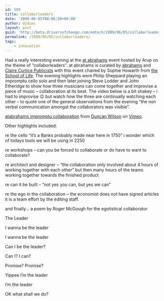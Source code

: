 ```yaml
---
id: 589
title: collaborleaders
date: '2009-06-05T08:06:50+00:00'
author: djdunc
layout: post
guid: 'http://beta.driversofchange.com/emtech/2009/06/05/collaborleaders/'
permalink: /2009/06/05/collaborleaders/
tags:
    - innovation
---
```


Had a really interesting evening at the [at abrahams](http://www.atabrahams.com) event hosted by Arup on the theme of “collaborleaders”. at abrahams is curated by [abrahams](http://www.abrahams.uk.com/) and [Claire Curtice Publicists](http://www.clairecurtice.co.uk) with this event chaired by Sophie Howarth from [the School of Life](http://www.theschooloflife.com/). The evening highlights were Philip Sheppard playing an impromptu cello solo and then later joining Steve Lodder and John Etheridge to show how three musicians can come together and improvise a piece of music – collaboration at its best. The video below is a bit shakey – i had to improvise 😉 but watch how the three are continually watching each other – to quote one of the general observations from the evening “the non verbal communication amongst the collaborators was visible”.

[atabrahams impromptu collaboration](http://vimeo.com/5007757) from [Duncan Wilson](http://vimeo.com/user673248) on [Vimeo](http://vimeo.com).

Other highlights included:

re the cello “it’s a Banks probably made near here in 1750” i wonder which of todays tools we will be using in 2250

re workshops – can you be forced to collaborate or do have to want to collaborate?

re architect and designer – “the collaboration only involved about 4 hours of working together with each other” but then many hours of the teams working together towards the finished product

re can it be built – “not yes you can, but yes we can”

re the ego in the collaboration – the economist does not have signed articles it is a team effort by the editing staff.

and finally… a poem by Roger McGough for the egotistical collaborator

The Leader

I wanna be the leader

I wanna be the leader

Can I be the leader?

Can I? I can?

Promise? Promise?

Yippee I’m the leader

I’m the leader

OK what shall we do?